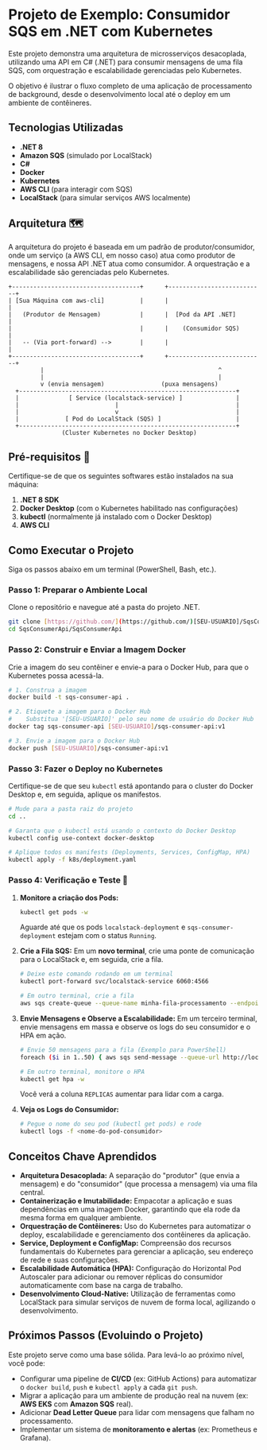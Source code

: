 # Projeto de Exemplo: Consumidor SQS em .NET com Kubernetes

Este projeto demonstra uma arquitetura de microsserviços desacoplada, utilizando uma API em C# (.NET) para consumir mensagens de uma fila SQS, com orquestração e escalabilidade gerenciadas pelo Kubernetes.

O objetivo é ilustrar o fluxo completo de uma aplicação de processamento de background, desde o desenvolvimento local até o deploy em um ambiente de contêineres.

## Tecnologias Utilizadas

- **.NET 8**
- **Amazon SQS** (simulado por LocalStack)
- **C#**
- **Docker**
- **Kubernetes**
- **AWS CLI** (para interagir com SQS)
- **LocalStack** (para simular serviços AWS localmente)

## Arquitetura 🗺️

A arquitetura do projeto é baseada em um padrão de produtor/consumidor, onde um serviço (a AWS CLI, em nosso caso) atua como produtor de mensagens, e nossa API .NET atua como consumidor. A orquestração e a escalabilidade são gerenciadas pelo Kubernetes.

```
+------------------------------------+      +---------------------------+
| [Sua Máquina com aws-cli]          |      |                           |
|   (Produtor de Mensagem)           |      |  [Pod da API .NET]        |
|                                    |      |    (Consumidor SQS)       |
|   -- (Via port-forward) -->        |      |                           |
+------------------------------------+      +---------------------------+
         |                                                 ^
         |                                                 |
         v (envia mensagem)                (puxa mensagens)
  +-------------------------------------------------------------+
  |              [ Service (localstack-service) ]               |
  |                           |                                 |
  |                           v                                 |
  |             [ Pod do LocalStack (SQS) ]                     |
  +-------------------------------------------------------------+
               (Cluster Kubernetes no Docker Desktop)
```

## Pré-requisitos 🚀

Certifique-se de que os seguintes softwares estão instalados na sua máquina:

1.  **.NET 8 SDK**
2.  **Docker Desktop** (com o Kubernetes habilitado nas configurações)
3.  **kubectl** (normalmente já instalado com o Docker Desktop)
4.  **AWS CLI**

## Como Executar o Projeto

Siga os passos abaixo em um terminal (PowerShell, Bash, etc.).

### Passo 1: Preparar o Ambiente Local

Clone o repositório e navegue até a pasta do projeto .NET.

```bash
git clone [https://github.com/](https://github.com/)[SEU-USUARIO]/SqsConsumerApi.git
cd SqsConsumerApi/SqsConsumerApi
```

### Passo 2: Construir e Enviar a Imagem Docker

Crie a imagem do seu contêiner e envie-a para o Docker Hub, para que o Kubernetes possa acessá-la.

```bash
# 1. Construa a imagem
docker build -t sqs-consumer-api .

# 2. Etiquete a imagem para o Docker Hub
#    Substitua '[SEU-USUARIO]' pelo seu nome de usuário do Docker Hub
docker tag sqs-consumer-api [SEU-USUARIO]/sqs-consumer-api:v1

# 3. Envie a imagem para o Docker Hub
docker push [SEU-USUARIO]/sqs-consumer-api:v1
```

### Passo 3: Fazer o Deploy no Kubernetes

Certifique-se de que seu `kubectl` está apontando para o cluster do Docker Desktop e, em seguida, aplique os manifestos.

```bash
# Mude para a pasta raiz do projeto
cd ..

# Garanta que o kubectl está usando o contexto do Docker Desktop
kubectl config use-context docker-desktop

# Aplique todos os manifests (Deployments, Services, ConfigMap, HPA)
kubectl apply -f k8s/deployment.yaml
```

### Passo 4: Verificação e Teste 🧪

1.  **Monitore a criação dos Pods:**
    ```bash
    kubectl get pods -w
    ```
    Aguarde até que os pods `localstack-deployment` e `sqs-consumer-deployment` estejam com o status `Running`.

2.  **Crie a Fila SQS:**
    Em um **novo terminal**, crie uma ponte de comunicação para o LocalStack e, em seguida, crie a fila.
    ```bash
    # Deixe este comando rodando em um terminal
    kubectl port-forward svc/localstack-service 6060:4566

    # Em outro terminal, crie a fila
    aws sqs create-queue --queue-name minha-fila-processamento --endpoint-url http://localhost:6060 --region us-east-1
    ```

3.  **Envie Mensagens e Observe a Escalabilidade:**
    Em um terceiro terminal, envie mensagens em massa e observe os logs do seu consumidor e o HPA em ação.
    ```bash
    # Envie 50 mensagens para a fila (Exemplo para PowerShell)
    foreach ($i in 1..50) { aws sqs send-message --queue-url http://localhost:6060/000000000000/minha-fila-processamento --message-body "Mensagem numero $i" --endpoint-url http://localhost:6060 --region us-east-1 }

    # Em outro terminal, monitore o HPA
    kubectl get hpa -w
    ```
    Você verá a coluna `REPLICAS` aumentar para lidar com a carga.

4.  **Veja os Logs do Consumidor:**
    ```bash
    # Pegue o nome do seu pod (kubectl get pods) e rode
    kubectl logs -f <nome-do-pod-consumidor>
    ```

## Conceitos Chave Aprendidos

-   **Arquitetura Desacoplada:** A separação do "produtor" (que envia a mensagem) e do "consumidor" (que processa a mensagem) via uma fila central.
-   **Containerização e Imutabilidade:** Empacotar a aplicação e suas dependências em uma imagem Docker, garantindo que ela rode da mesma forma em qualquer ambiente.
-   **Orquestração de Contêineres:** Uso do Kubernetes para automatizar o deploy, escalabilidade e gerenciamento dos contêineres da aplicação.
-   **Service, Deployment e ConfigMap:** Compreensão dos recursos fundamentais do Kubernetes para gerenciar a aplicação, seu endereço de rede e suas configurações.
-   **Escalabilidade Automática (HPA):** Configuração do Horizontal Pod Autoscaler para adicionar ou remover réplicas do consumidor automaticamente com base na carga de trabalho.
-   **Desenvolvimento Cloud-Native:** Utilização de ferramentas como LocalStack para simular serviços de nuvem de forma local, agilizando o desenvolvimento.

## Próximos Passos (Evoluindo o Projeto)

Este projeto serve como uma base sólida. Para levá-lo ao próximo nível, você pode:
-   Configurar uma pipeline de **CI/CD** (ex: GitHub Actions) para automatizar o `docker build`, `push` e `kubectl apply` a cada `git push`.
-   Migrar a aplicação para um ambiente de produção real na nuvem (ex: **AWS EKS** com **Amazon SQS** real).
-   Adicionar **Dead Letter Queue** para lidar com mensagens que falham no processamento.
-   Implementar um sistema de **monitoramento e alertas** (ex: Prometheus e Grafana).

